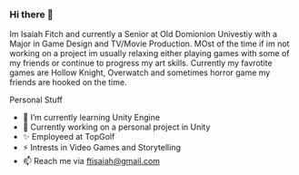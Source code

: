 ### Hi there 👋

Im Isaiah Fitch and currently a Senior at Old Domionion Univestiy with a Major in Game Design and TV/Movie Production. MOst of the time if im not working on a project im usually relaxing either playing games with some of my friends or continue to progress my art skills. Currently my favrotite games are Hollow Knight, Overwatch and sometimes horror game my friends are hooked on the time. 

Personal Stuff




- 🌱 I’m currently learning Unity Engine 
- 🔭 Currently working on a personal project in Unity
- ✨ Employeed at TopGolf
- ⚡ Intrests in Video Games and Storytelling
- 📫 Reach me via ftisaiah@gmail.com


<!-- 
**FitchIsaiah/FitchIsaiah** is a ✨ _special_ ✨ repository because its `README.md` (this file) appears on your GitHub profile.

Here are some ideas to get you started:

- 🔭 I’m currently working on ...
- 🌱 I’m currently learning ...
- 👯 I’m looking to collaborate on ...
- 🤔 I’m looking for help with ...
- 💬 Ask me about ...
- 📫 How to reach me: ...
- 😄 Pronouns: ...
- ⚡ Fun fact: ...
-->
